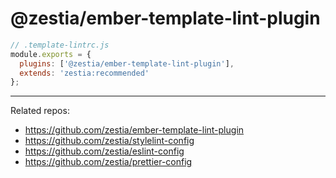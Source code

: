 # @zestia/ember-template-lint-plugin

```javascript
// .template-lintrc.js
module.exports = {
  plugins: ['@zestia/ember-template-lint-plugin'],
  extends: 'zestia:recommended'
};
```

<hr>

Related repos:

* https://github.com/zestia/ember-template-lint-plugin
* https://github.com/zestia/stylelint-config
* https://github.com/zestia/eslint-config
* https://github.com/zestia/prettier-config